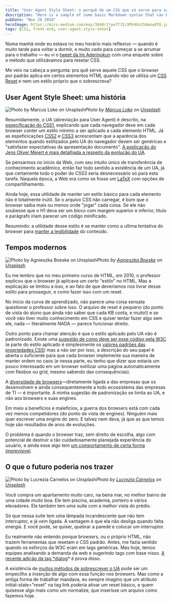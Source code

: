 ```yaml
---
title: "User Agent Style Sheet: o porquê de um CSS que só serve para ser sobrescrito"
description: "Here is a sample of some basic Markdown syntax that can be used when writing Markdown content in Astro."
pubDate: "Nov 26 2018"
heroImage: https://miro.medium.com/max/3840/1*pw7fJIc9PK4UoISAmnw9TQ.jpeg
tags: [CSS, front-end, user-agent-style-sheet]
---
```


Numa manhã onde eu estava no meu horário mais reflexivo — quando é muito tarde para voltar a dormir, e muito cedo para começar a se arrumar para o trabalho — eu vi o [tweet da Ire Aderinokun](https://twitter.com/ireaderinokun/status/1066985519425486848?ref_src=twsrc%5Etfw%7Ctwcamp%5Etweetembed&ref_url=https%3A%2F%2Fcdn.embedly.com%2Fwidgets%2Fmedia.html%3Ftype%3Dtext%252Fhtml%26key%3Da19fcc184b9711e1b4764040d3dc5c07%26schema%3Dtwitter%26url%3Dhttps%253A%2F%2Ftwitter.com%2Fireaderinokun%2Fstatus%2F1066985519425486848%26image%3Dhttps%253A%2F%2Fi.embed.ly%2F1%2Fimage%253Furl%253Dhttps%25253A%25252F%25252Fpbs.twimg.com%25252Fprofile_images%25252F911164658047963136%25252FSLtLXQQp_400x400.jpg%2526key%253Da19fcc184b9711e1b4764040d3dc5c07) com uma enquete sobre o método que utilizávamos para resetar CSS.

Me veio na cabeça a pergunta: pra quê serve aquele CSS que o browser por padrão aplica em certos elementos HTML quando não se utiliza um [CSS Reset](https://cssreset.com/what-is-a-css-reset/) e nem um estilo próprio que o sobrescreva?

## User Agent Style Sheet: uma história

![Photo by [Marcus Loke](https://unsplash.com/photos/MFSAETSrcLY?utm_source=unsplash&utm_medium=referral&utm_content=creditCopyText) on [Unsplash](https://unsplash.com/?utm_source=unsplash&utm_medium=referral&utm_content=creditCopyText)](https://cdn-images-1.medium.com/max/3840/1*mkd7SJ_dBjhef6x3vi6L9Q.jpeg)_Photo by [Marcus Loke](https://unsplash.com/photos/MFSAETSrcLY?utm_source=unsplash&utm_medium=referral&utm_content=creditCopyText) on [Unsplash](https://unsplash.com/?utm_source=unsplash&utm_medium=referral&utm_content=creditCopyText)_

Resumidamente, o UA (abreviação para User Agent) é descrito, na [especificação do CSS1](https://www.w3.org/TR/CSS1/#basic-concepts), explicando que cada navegador deve em cada browser conter um estilo mínimo a ser aplicado a cada elemento HTML. Já as espeficicações [CSS2](http://www.w3.org/TR/CSS21/cascade.html#cascade) e [CSS3](http://www.w3.org/TR/css3-cascade/#computing) acrescentam que a aparência dos elementos quando estilizados pelo UA do navegador devem ser genéricas e "satisfazer expectativas da apresentação documento". [A explicação do Jens Oliver Meiert é mais detalhada a respeito da evolução do UA](https://meiert.com/en/blog/user-agent-style-sheets/).

Se pensarmos no inicio da Web, com seu intuito único de transferência de conhecimento acadêmico, então faz todo sentido a existência de um UA, já que certamente todo o poder do CSS3 seria desnecessário só para esta tarefa. Naquela época, a Web era como se fosse um [LaTeX](https://pt.wikipedia.org/wiki/LaTeX) com opções de compartilhamento.

Ainda hoje, essa utilidade de manter um estilo básico para cada elemento não é totalmente inútil. Se o arquivo CSS não carregar, é bom que o browser saiba mais ou menos onde "jogar" cada coisa. Se ele não soubesse que o H1 deva ser um bloco com margem superior e inferior, título e parágrafo iriam parecer um código minificado.

Resumindo: a utilidade desse estilo é se manter como a ultima tentativa do browser para [manter a legibilidade](https://www.quora.com/Why-do-web-browsers-style-the-HTML-body-tag-to-have-a-margin-by-default/answer/Victoria-Potvin) do conteúdo.

## Tempos modernos

![Photo by [Agnieszka Boeske](https://unsplash.com/photos/ky0ljKGar78?utm_source=unsplash&utm_medium=referral&utm_content=creditCopyText) on [Unsplash](https://unsplash.com/search/photos/browser?utm_source=unsplash&utm_medium=referral&utm_content=creditCopyText)](https://cdn-images-1.medium.com/max/3840/1*CX-Jvx2Rbvu5-gMZUuN2bQ.jpeg)_Photo by [Agnieszka Boeske](https://unsplash.com/photos/ky0ljKGar78?utm_source=unsplash&utm_medium=referral&utm_content=creditCopyText) on [Unsplash](https://unsplash.com/search/photos/browser?utm_source=unsplash&utm_medium=referral&utm_content=creditCopyText)_

Eu me lembro que no meu primeiro curso de HTML, em 2010, o professor explicou que o browser já aplicava um certo "estilo" no HTML. Mas a explicação se limitou a isso, e ao fato de que deveríamos nos livrar desse estilo para prosseguir, e como fazer isso com um reset.

No início da curva de aprendizado, não parece uma coisa sensata questionar o professor sobre isso. O arquivo de reset é pequeno (do ponto de vista do aluno que ainda não saber que cada KB conta, e muito!) e se você não tiver muito conhecimento em CSS e quiser tentar fazer algo sem ele, nada — literalmente NADA — parece funcionar direito.

Outro ponto para chamar atenção é que o estilo aplicado pelo UA não é padronizado. Existe uma [sugestão de como deve ser esse código pela W3C](https://stackoverflow.com/questions/6867254/browsers-default-css-for-html-elements) (e parte do estilo aplicado é simplesmente os [valores padrões das propriedades CSS](https://www.w3schools.com/cssref/css_default_values.asp)) mas a não ser por isso, a descrição do seu papel é aberta o suficiente para que cada browser implemente sua maneira de manter ordem no caos (e nessa parte, eu tenho que dizer que estaria um pouco interessado em um browser estilizar uma página automaticamente com flexbox ou grid, mesmo sabendo das consequências).

A [diversidade de browsers](https://css-tricks.com/the-ecological-impact-of-browser-diversity/)—diretamente ligada a das empresas que os desenvolvem e ainda consequentemente a todo ecossistema das empresas de TI — é importante. A minha sugestão de padronização se limita ao UA, e não aos browsers e suas engines.

Em meio a benefícios e malefícios, a guerra dos browsers está com cada vez menos competidores (do ponto de vista de engines). Ninguém mais quer escrever uma engine do zero. E talvez nem deva, já que as que temos hoje são resultados de anos de evoluções.

O problema é quando o browser traz, sem direito de escolha, algo com potencial de destruir a tão cuidadosamente planejada experiência do usuário, e ainda esse algo tem [um comportamento de certa forma imprevisível](http://webaim.org/blog/user-agent-string-history/).

## O que o futuro poderia nos trazer

![Photo by [Lucrezia Carnelos](https://unsplash.com/photos/IMUwe-p1yqs?utm_source=unsplash&utm_medium=referral&utm_content=creditCopyText) on [Unsplash](https://unsplash.com/search/photos/future?utm_source=unsplash&utm_medium=referral&utm_content=creditCopyText)](https://cdn-images-1.medium.com/max/3840/1*kf3CKZ5e_k7t2IDzVbV8ng.jpeg)_Photo by [Lucrezia Carnelos](https://unsplash.com/photos/IMUwe-p1yqs?utm_source=unsplash&utm_medium=referral&utm_content=creditCopyText) on [Unsplash](https://unsplash.com/search/photos/future?utm_source=unsplash&utm_medium=referral&utm_content=creditCopyText)_

Você compra um apartamento muito caro, na beira mar, no melhor bairro de uma cidade muito boa. Ele tem piscina, academia, porteiro e vários elevadores. Ele também tem uma suíte com a melhor vista do prédio.

Só que nessa suíte tem uma lâmpada incandescente que não tem interruptor, e já vem ligada. A vantagem é que ela não desliga quando falta energia. E você pode, se quiser, quebrar a parede e colocar um interruptor.

Eu realmente não entendo porque browsers, ou o próprio HTML, não trazem ferramentas que resetam o CSS padrão. Antes, me fazia sentido quando os esforços da W3C eram em tags genéricas. Mas hoje, temos equipes analisando a demanda da web e sugerindo tags com base nisso. [A recente adição da tag \*dialog](https://www.google.com/url?sa=t&rct=j&q=&esrc=s&source=web&cd=1&cad=rja&uact=8&ved=2ahUKEwiMlZ28mfLeAhVBHJAKHcQJBNIQFjAAegQIChAB&url=https%3A%2F%2Fdeveloper.mozilla.org%2Fpt-BR%2Fdocs%2FWeb%2FHTML%2FElement%2Fdialog&usg=AOvVaw1D6l75e8zI1xxTvhLP2pBt)\* é prova disso.

A existência de [muitos métodos de sobrescrever o UA](https://css-tricks.com/reboot-resets-reasoning/) pode ser um empecilho a inserção de algo com essa função nos browsers. Mas como a antiga forma de trabalhar mandava, eu sempre imagino que um atributo initial-state="reset" na tag link poderia ativar um reset básico, e quem quisesse algo mais como um normalize, que inserisse um arquivo como fazemos hoje.
